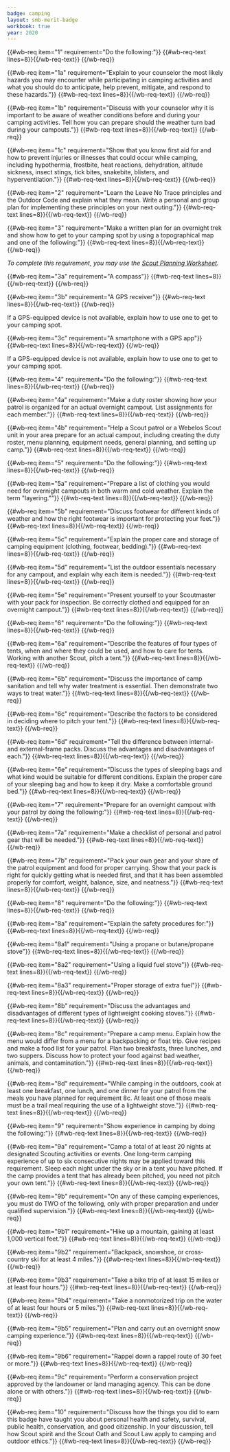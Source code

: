 ```yaml
---
badge: camping
layout: smb-merit-badge
workbook: true
year: 2020
---
```



{{#wb-req item="1" requirement="Do the following:"}}
{{#wb-req-text lines=8}}{{/wb-req-text}}
{{/wb-req}}

{{#wb-req item="1a" requirement="Explain to your counselor the most likely hazards you may encounter while participating in camping activities and what you should do to anticipate, help prevent, mitigate, and respond to these hazards."}}
{{#wb-req-text lines=8}}{{/wb-req-text}}
{{/wb-req}}

{{#wb-req item="1b" requirement="Discuss with your counselor why it is important to be aware of weather conditions before and during your camping activities. Tell how you can prepare should the weather turn bad during your campouts."}}
{{#wb-req-text lines=8}}{{/wb-req-text}}
{{/wb-req}}

{{#wb-req item="1c" requirement="Show that you know first aid for and how to prevent injuries or illnesses that could occur while camping, including hypothermia, frostbite, heat reactions, dehydration, altitude sickness, insect stings, tick bites, snakebite, blisters, and hyperventilation."}}
{{#wb-req-text lines=8}}{{/wb-req-text}}
{{/wb-req}}

{{#wb-req item="2" requirement="Learn the Leave No Trace principles and the Outdoor Code and explain what they mean. Write a personal and group plan for implementing these principles on your next outing."}}
{{#wb-req-text lines=8}}{{/wb-req-text}}
{{/wb-req}}

{{#wb-req item="3" requirement="Make a written plan for an overnight trek and show how to get to your camping spot by using a topographical map and one of the following:"}}
{{#wb-req-text lines=8}}{{/wb-req-text}}
{{/wb-req}}

*To complete this requirement, you may use the <a href="{{@root.rootPath}}documents/scout-planning-worksheet.pdf">Scout Planning Worksheet</a>.*

{{#wb-req item="3a" requirement="A compass"}}
{{#wb-req-text lines=8}}{{/wb-req-text}}
{{/wb-req}}

{{#wb-req item="3b" requirement="A GPS receiver"}}
{{#wb-req-text lines=8}}{{/wb-req-text}}
{{/wb-req}}

If a GPS-equipped device is not available, explain how to use one to get to your camping spot.

{{#wb-req item="3c" requirement="A smartphone with a GPS app"}}
{{#wb-req-text lines=8}}{{/wb-req-text}}
{{/wb-req}}

If a GPS-equipped device is not available, explain how to use one to get to your camping spot.

{{#wb-req item="4" requirement="Do the following:"}}
{{#wb-req-text lines=8}}{{/wb-req-text}}
{{/wb-req}}

{{#wb-req item="4a" requirement="Make a duty roster showing how your patrol is organized for an actual overnight campout. List assignments for each member."}}
{{#wb-req-text lines=8}}{{/wb-req-text}}
{{/wb-req}}

{{#wb-req item="4b" requirement="Help a Scout patrol or a Webelos Scout unit in your area prepare for an actual campout, including creating the duty roster, menu planning, equipment needs, general planning, and setting up camp."}}
{{#wb-req-text lines=8}}{{/wb-req-text}}
{{/wb-req}}

{{#wb-req item="5" requirement="Do the following:"}}
{{#wb-req-text lines=8}}{{/wb-req-text}}
{{/wb-req}}

{{#wb-req item="5a" requirement="Prepare a list of clothing you would need for overnight campouts in both warm and cold weather. Explain the term \"layering.\""}}
{{#wb-req-text lines=8}}{{/wb-req-text}}
{{/wb-req}}

{{#wb-req item="5b" requirement="Discuss footwear for different kinds of weather and how the right footwear is important for protecting your feet."}}
{{#wb-req-text lines=8}}{{/wb-req-text}}
{{/wb-req}}

{{#wb-req item="5c" requirement="Explain the proper care and storage of camping equipment (clothing, footwear, bedding)."}}
{{#wb-req-text lines=8}}{{/wb-req-text}}
{{/wb-req}}

{{#wb-req item="5d" requirement="List the outdoor essentials necessary for any campout, and explain why each item is needed."}}
{{#wb-req-text lines=8}}{{/wb-req-text}}
{{/wb-req}}

{{#wb-req item="5e" requirement="Present yourself to your Scoutmaster with your pack for inspection. Be correctly clothed and equipped for an overnight campout."}}
{{#wb-req-text lines=8}}{{/wb-req-text}}
{{/wb-req}}

{{#wb-req item="6" requirement="Do the following:"}}
{{#wb-req-text lines=8}}{{/wb-req-text}}
{{/wb-req}}

{{#wb-req item="6a" requirement="Describe the features of four types of tents, when and where they could be used, and how to care for tents. Working with another Scout, pitch a tent."}}
{{#wb-req-text lines=8}}{{/wb-req-text}}
{{/wb-req}}

{{#wb-req item="6b" requirement="Discuss the importance of camp sanitation and tell why water treatment is essential. Then demonstrate two ways to treat water."}}
{{#wb-req-text lines=8}}{{/wb-req-text}}
{{/wb-req}}

{{#wb-req item="6c" requirement="Describe the factors to be considered in deciding where to pitch your tent."}}
{{#wb-req-text lines=8}}{{/wb-req-text}}
{{/wb-req}}

{{#wb-req item="6d" requirement="Tell the difference between internal- and external-frame packs. Discuss the advantages and disadvantages of each."}}
{{#wb-req-text lines=8}}{{/wb-req-text}}
{{/wb-req}}

{{#wb-req item="6e" requirement="Discuss the types of sleeping bags and what kind would be suitable for different conditions. Explain the proper care of your sleeping bag and how to keep it dry. Make a comfortable ground bed."}}
{{#wb-req-text lines=8}}{{/wb-req-text}}
{{/wb-req}}

{{#wb-req item="7" requirement="Prepare for an overnight campout with your patrol by doing the following:"}}
{{#wb-req-text lines=8}}{{/wb-req-text}}
{{/wb-req}}

{{#wb-req item="7a" requirement="Make a checklist of personal and patrol gear that will be needed."}}
{{#wb-req-text lines=8}}{{/wb-req-text}}
{{/wb-req}}

{{#wb-req item="7b" requirement="Pack your own gear and your share of the patrol equipment and food for proper carrying. Show that your pack is right for quickly getting what is needed first, and that it has been assembled properly for comfort, weight, balance, size, and neatness."}}
{{#wb-req-text lines=8}}{{/wb-req-text}}
{{/wb-req}}

{{#wb-req item="8" requirement="Do the following:"}}
{{#wb-req-text lines=8}}{{/wb-req-text}}
{{/wb-req}}

{{#wb-req item="8a" requirement="Explain the safety procedures for:"}}
{{#wb-req-text lines=8}}{{/wb-req-text}}
{{/wb-req}}

{{#wb-req item="8a1" requirement="Using a propane or butane/propane stove"}}
{{#wb-req-text lines=8}}{{/wb-req-text}}
{{/wb-req}}

{{#wb-req item="8a2" requirement="Using a liquid fuel stove"}}
{{#wb-req-text lines=8}}{{/wb-req-text}}
{{/wb-req}}

{{#wb-req item="8a3" requirement="Proper storage of extra fuel"}}
{{#wb-req-text lines=8}}{{/wb-req-text}}
{{/wb-req}}

{{#wb-req item="8b" requirement="Discuss the advantages and disadvantages of different types of lightweight cooking stoves."}}
{{#wb-req-text lines=8}}{{/wb-req-text}}
{{/wb-req}}

{{#wb-req item="8c" requirement="Prepare a camp menu. Explain how the menu would differ from a menu for a backpacking or float trip. Give recipes and make a food list for your patrol. Plan two breakfasts, three lunches, and two suppers. Discuss how to protect your food against bad weather, animals, and contamination."}}
{{#wb-req-text lines=8}}{{/wb-req-text}}
{{/wb-req}}

{{#wb-req item="8d" requirement="While camping in the outdoors, cook at least one breakfast, one lunch, and one dinner for your patrol from the meals you have planned for requirement 8c. At least one of those meals must be a trail meal requiring the use of a lightweight stove."}}
{{#wb-req-text lines=8}}{{/wb-req-text}}
{{/wb-req}}

{{#wb-req item="9" requirement="Show experience in camping by doing the following:"}}
{{#wb-req-text lines=8}}{{/wb-req-text}}
{{/wb-req}}

{{#wb-req item="9a" requirement="Camp a total of at least 20 nights at designated Scouting activities or events. One long-term camping experience of up to six consecutive nights may be applied toward this requirement. Sleep each night under the sky or in a tent you have pitched. If the camp provides a tent that has already been pitched, you need not pitch your own tent."}}
{{#wb-req-text lines=8}}{{/wb-req-text}}
{{/wb-req}}

{{#wb-req item="9b" requirement="On any of these camping experiences, you must do TWO of the following, only with proper preparation and under qualified supervision."}}
{{#wb-req-text lines=8}}{{/wb-req-text}}
{{/wb-req}}

{{#wb-req item="9b1" requirement="Hike up a mountain, gaining at least 1,000 vertical feet."}}
{{#wb-req-text lines=8}}{{/wb-req-text}}
{{/wb-req}}

{{#wb-req item="9b2" requirement="Backpack, snowshoe, or cross-country ski for at least 4 miles."}}
{{#wb-req-text lines=8}}{{/wb-req-text}}
{{/wb-req}}

{{#wb-req item="9b3" requirement="Take a bike trip of at least 15 miles or at least four hours."}}
{{#wb-req-text lines=8}}{{/wb-req-text}}
{{/wb-req}}

{{#wb-req item="9b4" requirement="Take a nonmotorized trip on the water of at least four hours or 5 miles."}}
{{#wb-req-text lines=8}}{{/wb-req-text}}
{{/wb-req}}

{{#wb-req item="9b5" requirement="Plan and carry out an overnight snow camping experience."}}
{{#wb-req-text lines=8}}{{/wb-req-text}}
{{/wb-req}}

{{#wb-req item="9b6" requirement="Rappel down a rappel route of 30 feet or more."}}
{{#wb-req-text lines=8}}{{/wb-req-text}}
{{/wb-req}}

{{#wb-req item="9c" requirement="Perform a conservation project approved by the landowner or land managing agency. This can be done alone or with others."}}
{{#wb-req-text lines=8}}{{/wb-req-text}}
{{/wb-req}}

{{#wb-req item="10" requirement="Discuss how the things you did to earn this badge have taught you about personal health and safety, survival, public health, conservation, and good citizenship. In your discussion, tell how Scout spirit and the Scout Oath and Scout Law apply to camping and outdoor ethics."}}
{{#wb-req-text lines=8}}{{/wb-req-text}}
{{/wb-req}}
